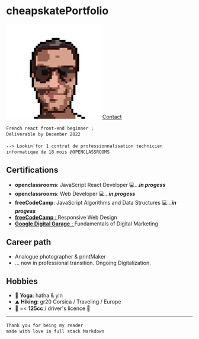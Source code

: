 # cheapskatePortfolio


![ID](Picture/FOTO003.png)
[Contact](mailto:fcc1b73b1c3@mailo.com)

    French react front-end beginner ;
    Deliverable by December 2022

    --> Lookin'for 1 contrat de professionnalisation technicien informatique de 18 mois @OPENCLASSROOMS

## Certifications

- **openclassrooms**: JavaScript React Developer 💻...**_in progess_**
- **openclassrooms**: Web Developer 💻...**_in progess_**
- **freeCodeCamp**: JavaScript Algorithms and Data Structures 💻...**_in progess_**
- [**freeCodeCamp** : ](https://www.freecodecamp.org/certification/git504/responsive-web-design)Responsive Web Design
- [**Google Digital Garage** : ]() Fundamentals of Digital Marketing

## Career path

- Analogue photographer & printMaker
- ... now in professional transition. Ongoing Digitalization.

## Hobbies

- 🧘 **Yoga**: hatha & yin
- ⛰️ **Hiking**: gr20 Corsica / Traveling / Europe
- 🛵 =< **125cc** / driver's licence 🚗

---
    Thank you for being my reader
    made with love in full stack Markdown

